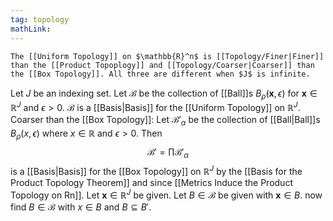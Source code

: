 ```yaml
---
tag: topology
mathLink:
---
```

```ad-thm
The [[Uniform Topology]] on $\mathbb{R}^n$ is [[Topology/Finer|Finer]] than the [[Product Topoplogy]] and [[Topology/Coarser|Coarser]] than the [[Box Topology]]. All three are different when $J$ is infinite.
```

Let $J$ be an indexing set. Let $\mathcal{B}$ be the collection of [[Ball]]s $B_\bar{\rho}(\mathbf{x}, \epsilon)$ for $\mathbf{x}\in \mathbb{R}^J$ and $\epsilon>0$. $\mathcal{B}$ is a [[Basis|Basis]] for the [[Uniform Topology]] on $\mathbb{R}^J$. 
Coarser than the [[Box Topology]]:
Let $\mathcal{B}'_{\alpha}$ be the collection of [[Ball|Ball]]s $B_{\rho}(x,\epsilon)$ where $x\in \mathbb{R}$ and $\epsilon>0$. Then
$$\mathcal{B}'=\prod \mathcal{B}'_\alpha$$
is a [[Basis|Basis]] for the [[Box Topology]] on $\mathbb{R}^J$ by the [[Basis for the Product Topology Theorem]] and since [[Metrics Induce the Product Topology on Rn]]. Let $\mathbf{x}\in \mathbb{R}^J$ be given. Let $B\in \mathcal{B}$ be given with $\mathbf{x}\in B$. 
now find $B\in \mathcal{B}$ with $x\in B$ and $B\subseteq B'$. 

